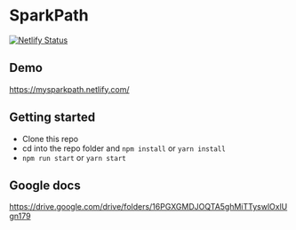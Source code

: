 # SparkPath

[![Netlify Status](https://api.netlify.com/api/v1/badges/1afa19d8-c113-469b-af0b-cceadb0a434d/deploy-status)](https://app.netlify.com/sites/mysparkpath/deploys)

## Demo

https://mysparkpath.netlify.com/

## Getting started

- Clone this repo
- cd into the repo folder and `npm install` or `yarn install`
- `npm run start` or `yarn start`

## Google docs

https://drive.google.com/drive/folders/16PGXGMDJOQTA5ghMiTTyswlOxlUgn179
